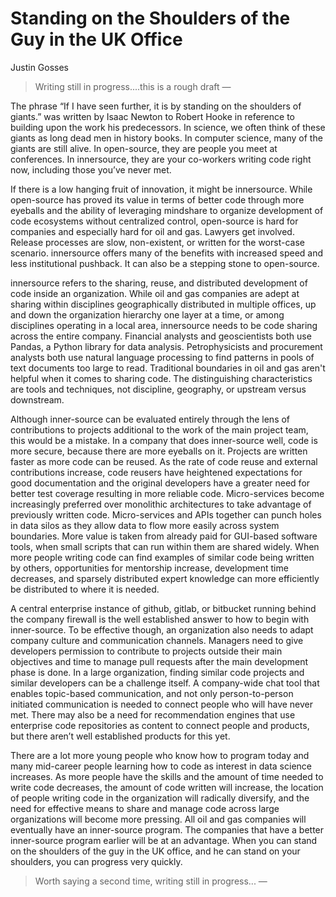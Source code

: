 # Standing on the Shoulders of the Guy in the UK Office
 
Justin Gosses
 
> Writing still in progress....this is a rough draft  &mdash; 
 
The phrase “If I have seen further, it is by standing on the shoulders of giants.” was written by Isaac Newton to Robert Hooke in reference to building upon the work his predecessors. In science, we often think of these giants as long dead men in history books. In computer science, many of the giants are still alive. In open-source, they are people you meet at conferences. In innersource, they are your co-workers writing code right now, including those you’ve never met.
 
If there is a low hanging fruit of innovation, it might be innersource. While open-source has proved its value in terms of better code through more eyeballs and the ability of leveraging mindshare to organize development of code ecosystems without centralized control, open-source is hard for companies and especially hard for oil and gas. Lawyers get involved. Release processes are slow, non-existent, or written for the worst-case scenario. innersource offers many of the benefits with increased speed and less institutional pushback. It can also be a stepping stone to open-source.
 
innersource refers to the sharing, reuse, and distributed development of code inside an  organization. While oil and gas companies are adept at sharing within disciplines geographically distributed in multiple offices, up and down the organization hierarchy one layer at a time, or among disciplines operating in a local area, innersource needs to be code sharing across the entire company. Financial analysts and geoscientists both use Pandas, a Python library for data analysis. Petrophysicists and procurement analysts both use natural language processing to find patterns in pools of text documents too large to read. Traditional boundaries in oil and gas aren't helpful when it comes to sharing code. The distinguishing characteristics are tools and techniques, not discipline, geography, or upstream versus downstream.
 
Although inner-source can be evaluated entirely through the lens of contributions to projects additional to the work of the main project team, this would be a mistake. In a company that does inner-source well, code is more secure, because there are more eyeballs on it. Projects are written faster as more code can be reused. As the rate of code reuse and external contributions increase, code reusers have heightened expectations for good documentation and the original developers have a greater need for better test coverage resulting in more reliable code. Micro-services become increasingly preferred over monolithic architectures to take advantage of previously written code. Micro-services and APIs together can punch holes in data silos as they allow data to flow more easily across system boundaries. More value is taken from already paid for GUI-based software tools, when small scripts that can run within them are shared widely. When more people writing code can find examples of similar code being written by others, opportunities for mentorship increase, development time decreases, and sparsely distributed expert knowledge can more efficiently be distributed to where it is needed.
 
A central enterprise instance of github, gitlab, or bitbucket running behind the company firewall is the well established answer to how to begin with inner-source. To be effective though, an organization also needs to adapt company culture and communication channels. Managers need to give developers permission to contribute to projects outside their main objectives and time to manage pull requests after the main development phase is done. In a large organization, finding similar code projects and similar developers can be a challenge itself. A company-wide chat tool that enables topic-based communication, and not only person-to-person initiated communication is needed to connect people who will have never met. There may also be a need for recommendation engines that use enterprise code repositories as content to connect people and products, but there aren’t well established products for this yet.
 
There are a lot more young people who know how to program today and many mid-career people learning how to code as interest in data science increases. As more people have the skills and the amount of time needed to write code decreases, the amount of code written will increase, the location of people writing code in the organization will radically diversify, and the need for effective means to share and manage code across large organizations will become more pressing. All oil and gas companies will eventually have an inner-source program. The companies that have a better inner-source program earlier will be at an advantage. When you can stand on the shoulders of the guy in the UK office, and he can stand on your shoulders, you can progress very quickly.



 > Worth saying a second time, writing still in progress...  &mdash;
